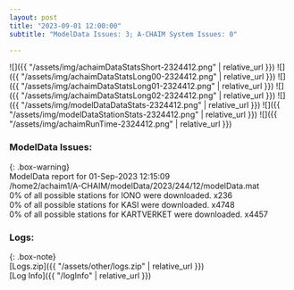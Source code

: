 ```yaml
---
layout: post
title: "2023-09-01 12:00:00"
subtitle: "ModelData Issues: 3; A-CHAIM System Issues: 0"

---
```


![]({{ "/assets/img/achaimDataStatsShort-2324412.png" | relative_url }})
![]({{ "/assets/img/achaimDataStatsLong00-2324412.png" | relative_url }})
![]({{ "/assets/img/achaimDataStatsLong01-2324412.png" | relative_url }})
![]({{ "/assets/img/achaimDataStatsLong02-2324412.png" | relative_url }})
![]({{ "/assets/img/modelDataDataStats-2324412.png" | relative_url }})
![]({{ "/assets/img/modelDataStationStats-2324412.png" | relative_url }})
![]({{ "/assets/img/achaimRunTime-2324412.png" | relative_url }})


### ModelData Issues:  
  
{: .box-warning}  
 ModelData report for 01-Sep-2023 12:15:09   
 /home2/achaim1/A-CHAIM/modelData/2023/244/12/modelData.mat   
 0% of all possible stations for IONO were downloaded. x236   
 0% of all possible stations for KASI were downloaded. x4748   
 0% of all possible stations for KARTVERKET were downloaded. x4457   
  


### Logs:  
  
{: .box-note}  
[Logs.zip]({{ "/assets/other/logs.zip" | relative_url }})  
[Log Info]({{ "/logInfo" | relative_url }})  
